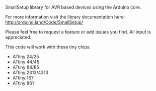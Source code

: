SmallSetup library for AVR based devices using the Arduino core.

For more information visit the library documentation here: http://arduino.land/Code/SmallSetup/

Please feel free to request a feature or add issues you find. All input is appreciated.

This code will work with these tiny chips:

* ATtiny	24/25
* ATtiny	44/45
* ATtiny	84/85
* ATtiny	2313/4313
* ATtiny	167
* ATtiny	861
